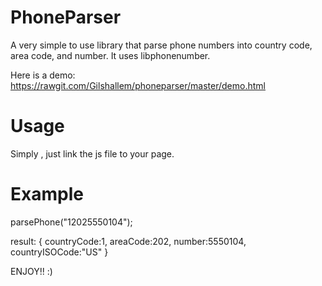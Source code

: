 PhoneParser
===========

A very simple to use library that parse phone numbers into country code, area code, and number.
It uses libphonenumber.

Here is a demo: https://rawgit.com/Gilshallem/phoneparser/master/demo.html

Usage
========
Simply , just link the js file to your page.


Example
========

parsePhone("12025550104");

result:
{
  countryCode:1,
  areaCode:202,
  number:5550104,
  countryISOCode:"US"
}

ENJOY!! :)
